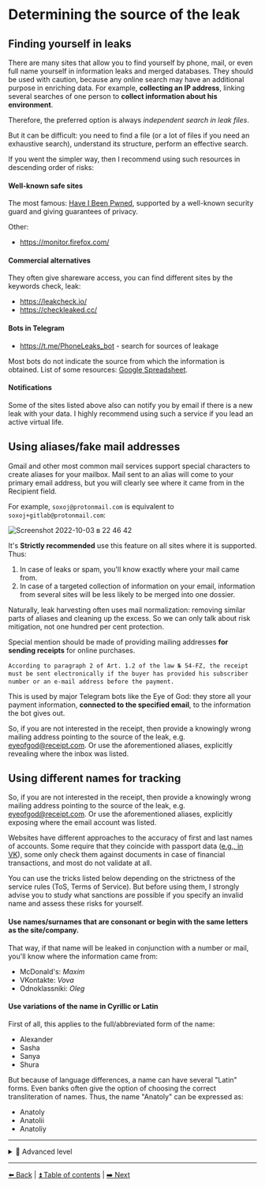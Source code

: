 # Determining the source of the leak

## Finding yourself in leaks

There are many sites that allow you to find yourself by phone, mail, or even full name yourself in information leaks and merged databases. They should be used with caution, because any online search may have an additional purpose in enriching data. For example, **collecting an IP address**, linking several searches of one person to **collect information about his environment**.

Therefore, the preferred option is always *independent search in leak files*.

But it can be difficult: you need to find a file (or a lot of files if you need an exhaustive search), understand its structure, perform an effective search.

If you went the simpler way, then I recommend using such resources in descending order of risks:

#### Well-known safe sites

The most famous: [Have I Been Pwned](https://haveibeenpwned.com/), supported by a well-known
security guard and giving guarantees of privacy.

Other:
- https://monitor.firefox.com/

#### Commercial alternatives

They often give shareware access, you can find different sites by the keywords check, leak:

- https://leakcheck.io/
- https://checkleaked.cc/

#### Bots in Telegram

- https://t.me/PhoneLeaks_bot - search for sources of leakage

Most bots do not indicate the source from which the information is obtained. List of some resources:
[Google Spreadsheet](https://docs.google.com/spreadsheets/d/1XerMPGwaDz1FG1gBumBp6jzOgSqhWcQWgZmhxoT60WA/edit#gid=0).


#### Notifications

Some of the sites listed above also can notify you by email if there is a new leak with your data. I highly recommend using such a service if you lead an active virtual life.

## Using aliases/fake mail addresses

Gmail and other most common mail services support special characters to create aliases for your mailbox. Mail sent to an alias will come to your primary email address, but you will clearly see where it came from in the Recipient field.

For example, `soxoj@protonmail.com` is equivalent to `soxoj+gitlab@protonmail.com`:

<img width="311" alt="Screenshot 2022-10-03 в 22 46 42" src="https://user-images.githubusercontent.com/31013580/193665517-c06dd5d4-1c6b-468d-8a16-34db0e0689a5.png">

It's **Strictly recommended** use this feature on all sites where it is supported.
Thus:
1. In case of leaks or spam, you'll know exactly where your mail came from.
2. In case of a targeted collection of information on your email, information from several sites will be less likely to be merged into one dossier.


Naturally, leak harvesting often uses mail normalization: removing similar parts of aliases and cleaning up the excess. So we can only talk about risk mitigation, not one hundred per cent protection.

Special mention should be made of providing mailing addresses **for sending receipts** for online purchases.
```
According to paragraph 2 of Art. 1.2 of the law № 54-FZ, the receipt must be sent electronically if the buyer has provided his subscriber number or an e-mail address before the payment.
```

This is used by major Telegram bots like the Eye of God: they store all your payment information, **connected to the specified email**, to the information the bot gives out.

So, if you are not interested in the receipt, then provide a knowingly wrong mailing address pointing to the source of the leak, e.g. eyeofgod@receipt.com. Or use the aforementioned aliases, explicitly revealing where the inbox was listed.

## Using different names for tracking

So, if you are not interested in the receipt, then provide a knowingly wrong mailing address pointing to the source of the leak, e.g. eyeofgod@receipt.com. Or use the aforementioned aliases, explicitly exposing where the email account was listed.

Websites have different approaches to the accuracy of first and last names of accounts. Some require that they coincide with passport data ([e.g., in VK](https://roem.ru/21-06-2009/126784/v-v-kontakte-mojno-smenit-imya-lish-na-nastoyashchee/)), some only check them against documents in case of financial transactions, and most do not validate at all.

You can use the tricks listed below depending on the strictness of the service rules (ToS, Terms of Service). But before using them, I strongly advise you to study what sanctions are possible if you specify an invalid name and assess these risks for yourself.

#### Use names/surnames that are consonant or begin with the same letters as the site/company.
That way, if that name will be leaked in conjunction with a number or mail, you'll know where the information came from:

- McDonald's: _Maxim_
- VKontakte: _Vova_
- Odnoklassniki: _Oleg_

#### Use variations of the name in Cyrillic or Latin
First of all, this applies to the full/abbreviated form of the name:

- Alexander
- Sasha
- Sanya
- Shura

But because of language differences, a name can have several "Latin" forms.
Even banks often give the option of choosing the correct transliteration of names.
Thus, the name "Anatoly" can be expressed as:

- Anatoly
- Anatolii
- Anatoliy

---

<details>
  <summary>🥷 Advanced level</summary>
  </br>

### Using BitWarden to generate email aliases

The BitWarden password manager allows you to generate random email aliases with a plus, as well as catch-all mailbox addresses and even mailboxes for forwarding.

Read more about these features in the "🥷 Advanced level" section of the [Mailbox](./email.md) section.

![image](../img/bitwarden_en.png)

</details>

---

[⬅️ Back](./breaches.md) | [⏫ Table of contents](../README.md) | [➡️ Next](./canary-tokens.md)
